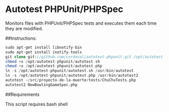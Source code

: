 # Autotest PHPUnit/PHPSpec

Monitors files with PHPUnit/PHPSpec tests and executes them each time they are modified.

##Instructions:

```php
sudo apt-get install libnotify-bin
sudo apt-get install inotify-tools
git clone git://github.com/cordoval/autotest-phpunit.git /opt/autotest-phpunit
chmod +x /opt/autotest-phpunit/autotest.sh
chmod +x /opt/autotest-phpunit/autotest.php
ln -s /opt/autotest-phpunit/autotest.sh /usr/bin/autotest
ln -s /opt/autotest-phpunit/autotest.php /usr/bin/autotest2
autotest ~/src/proyecto-de-la-muerte/tests/ChuChuTests.php
autotest2 NewBowlingGameSpec.php
```

##Requirements

This script requires bash shell